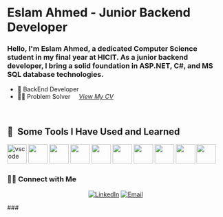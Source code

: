 # Eslam Ahmed - Junior Backend Developer

### Hello, I'm Eslam Ahmed, a dedicated Computer Science student in my final year at HICIT. As a junior backend developer, I bring a solid foundation in ASP.NET, C#, and MS SQL database technologies.
- 🚀 BackEnd Developer
- 👨‍💻 Problem Solver
  &nbsp; &nbsp; *[View My CV](https://drive.google.com/file/d/1re3l29KmDVlhyw_AdlnpVIRSLVCp6p1E/view?usp=sharing)*
<br />
    <h2> 🚀 &nbsp;Some Tools I Have Used and Learned</h2>
<p align="left">
     <img src="https://cdn.jsdelivr.net/gh/devicons/devicon/icons/vscode/vscode-original.svg" alt="vscode" width="45" height="45"/> 
     <img src="https://cdn.jsdelivr.net/gh/devicons/devicon/icons/dotnetcore/dotnetcore-original.svg" width="45" height="45" />       
     <img src="https://cdn.jsdelivr.net/gh/devicons/devicon/icons/cplusplus/cplusplus-original.svg" width="45" height="45" />
     <img src="https://cdn.jsdelivr.net/gh/devicons/devicon/icons/csharp/csharp-original.svg" width="45" height="45" />
     <img src="https://cdn.jsdelivr.net/gh/devicons/devicon/icons/html5/html5-original-wordmark.svg"width="45" height="45" />
     <img src="https://cdn.jsdelivr.net/gh/devicons/devicon/icons/css3/css3-original-wordmark.svg"width="45" height="45" />
     <img src="https://cdn.jsdelivr.net/gh/devicons/devicon/icons/java/java-original-wordmark.svg"width="45" height="45" />
     <img src="https://cdn.jsdelivr.net/gh/devicons/devicon/icons/javascript/javascript-original.svg"width="45" height="45" />
     <img src="https://cdn.jsdelivr.net/gh/devicons/devicon/icons/microsoftsqlserver/microsoftsqlserver-plain.svg" width="45" height="45" />
     <img src="https://cdn.jsdelivr.net/gh/devicons/devicon/icons/python/python-original-wordmark.svg"width="45" height="45" />
</p>

  
### <h3> 🤝🏻 Connect with Me </h3>

 <p align="center">
 <a href="https://www.linkedin.com/in/eslam-ahmed-a73462204/" target="_blank"><img alt="LinkedIn" src="https://img.shields.io/badge/LinkedIn-@EslamAhmed-blue?style=flat&logo=linkedin"></a>
 <a href="mailto:eslamahmed2915@gmail.com"><img alt="Email" src="https://img.shields.io/badge/Email-eslamahmed2915@gmail.com-red?style=flat&logo=gmail"></a>
</p>
###
